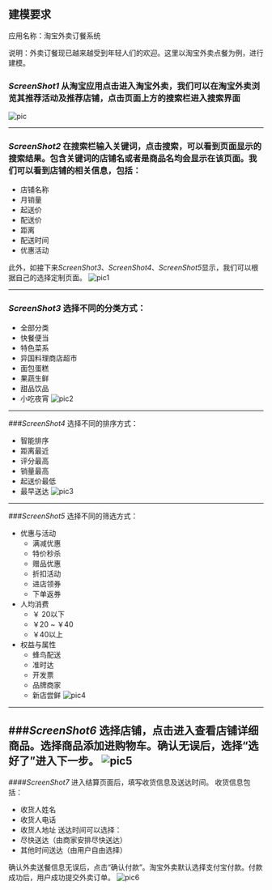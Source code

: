 建模要求
---
应用名称：淘宝外卖订餐系统

说明：外卖订餐现已越来越受到年轻人们的欢迎。这里以淘宝外卖点餐为例，进行建模。

### *ScreenShot1* 从淘宝应用点击进入淘宝外卖，我们可以在淘宝外卖浏览其推荐活动及推荐店铺，点击页面上方的搜索栏进入搜索界面
![pic](./img/taobao.png)

---


### *ScreenShot2* 在搜索栏输入关键词，点击搜索，可以看到页面显示的搜索结果。包含关键词的店铺名或者是商品名均会显示在该页面。我们可以看到店铺的相关信息，包括：
- 店铺名称
- 月销量
- 起送价
- 配送价
- 距离
- 配送时间
- 优惠活动
  
此外，如接下来*ScreenShot3*、*ScreenShot4*、*ScreenShot5*显示，我们可以根据自己的选择定制页面。
![pic1](./img/taobao1.png)

---
### *ScreenShot3* 选择不同的分类方式：
- 全部分类
- 快餐便当
- 特色菜系
- 异国料理商店超市
- 面包蛋糕
- 果蔬生鲜
- 甜品饮品
- 小吃夜宵
![pic2](./img/taobao2.png)

---
###*ScreenShot4* 选择不同的排序方式：
- 智能排序
- 距离最近
- 评分最高
- 销量最高
- 起送价最低
- 最早送达
![pic3](./img/taobao3.png)

---
###*ScreenShot5* 选择不同的筛选方式：
- 优惠与活动
    - 满减优惠
    - 特价秒杀
    - 赠品优惠
    - 折扣活动
    - 进店领券
    - 下单返券
- 人均消费
    - ￥ 20以下
    - ￥20 ~ ￥40
    - ￥40以上
- 权益与属性
    - 蜂鸟配送
    - 准时达
    - 开发票
    - 品牌商家
    - 新店尝鲜
![pic4](./img/taobao4.png)
---

###*ScreenShot6* 选择店铺，点击进入查看店铺详细商品。选择商品添加进购物车。确认无误后，选择“选好了”进入下一步。
![pic5](./img/taobao5.png)
---

####*ScreenShot7* 进入结算页面后，填写收货信息及送达时间。
收货信息包括：
- 收货人姓名
- 收货人电话
- 收货人地址
送达时间可以选择：
- 尽快送达（由商家安排尽快送达）
- 其他时间送达（由用户自由选择）
  
确认外卖送餐信息无误后，点击“确认付款”。淘宝外卖默认选择支付宝付款。付款成功后，用户成功提交外卖订单。
![pic6](./img/taobao6.png)
